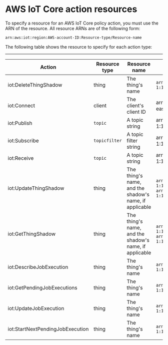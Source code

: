# AWS IoT Core action resources<a name="iot-action-resources"></a>

To specify a resource for an AWS IoT Core policy action, you must use the ARN of the resource\. All resource ARNs are of the following form:

```
arn:aws:iot:region:AWS-account-ID:Resource-type/Resource-name
```

The following table shows the resource to specify for each action type:


****  

| Action | Resource type | Resource name | ARN example | 
| --- | --- | --- | --- | 
| iot:DeleteThingShadow | thing | The thing's name |  `arn:aws:iot:us-east-1:123456789012:thing/thingOne`  | 
| iot:Connect | client | The client's client ID | arn:aws:iot:us\-east1:123456789012:client/myClientId | 
| iot:Publish | `topic` | A topic string | arn:aws:iot:us\-east\-1:123456789012:topic/myTopicName | 
| iot:Subscribe | `topicfilter` | A topic filter string | arn:aws:iot:us\-east\-1:123456789012:topicfilter/myTopicFilter | 
| iot:Receive |  `topic`  |  A topic string  | arn:aws:iot:us\-east\-1:123456789012:topic/myTopicName | 
| iot:UpdateThingShadow | thing |  The thing's name, and the shadow's name, if applicable  |  `arn:aws:iot:us-east-1:123456789012:thing/thingOne` `arn:aws:iot:us-east-1:123456789012:thing/thingOne/shadowOne`  | 
| iot:GetThingShadow | thing |  The thing's name, and the shadow's name, if applicable  |  `arn:aws:iot:us-east-1:123456789012:thing/thingOne` `arn:aws:iot:us-east-1:123456789012:thing/thingOne/shadowOne`  | 
| iot:DescribeJobExecution | thing |  The thing's name  |  ``arn:aws:iot:us-east-1:123456789012:thing/thingOne``  | 
| iot:GetPendingJobExecutions | thing |  The thing's name  |  ``arn:aws:iot:us-east-1:123456789012:thing/thingOne``  | 
| iot:UpdateJobExecution | thing |  The thing's name  |  ``arn:aws:iot:us-east-1:123456789012:thing/thingOne``  | 
| iot:StartNextPendingJobExecution | thing |  The thing's name  |  ``arn:aws:iot:us-east-1:123456789012:thing/thingOne``  | 